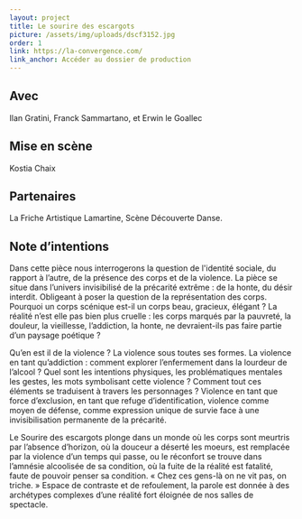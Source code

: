 ```yaml
---
layout: project
title: Le sourire des escargots
picture: /assets/img/uploads/dscf3152.jpg
order: 1
link: https://la-convergence.com/
link_anchor: Accéder au dossier de production
---
```


## Avec

Ilan Gratini, Franck Sammartano, et Erwin le Goallec

## Mise en scène

Kostia Chaix

## Partenaires

La Friche Artistique Lamartine, Scène Découverte Danse.

## Note d’intentions

Dans cette pièce nous interrogerons la question de l'identité sociale, du rapport à l’autre, de la présence des
corps et de la violence. La pièce se situe dans l’univers invisibilisé de la précarité extrême : de la honte, du
désir interdit. Obligeant à poser la question de la représentation des corps. Pourquoi un corps scénique est-il
un corps beau, gracieux, élégant ? La réalité n’est elle pas bien plus cruelle : les corps marqués par la pauvreté,
la douleur, la vieillesse, l’addiction, la honte, ne devraient-ils pas faire partie d’un paysage poétique ?

Qu’en est il de la violence ? La violence sous toutes ses formes. La violence en tant qu’addiction : comment
explorer l’enfermement dans la lourdeur de l’alcool ? Quel sont les intentions physiques, les problématiques
mentales les gestes, les mots symbolisant cette violence ? Comment tout ces éléments se traduisent à travers les
personnages ? Violence en tant que force d’exclusion, en tant que refuge d’identification, violence comme moyen de
défense, comme expression unique de survie face à une invisibilisation permanente de la précarité.

Le Sourire des escargots plonge dans un monde où les corps sont meurtris par l’absence d’horizon, où la douceur a
déserté les moeurs, est remplacée par la violence d’un temps qui passe, ou le réconfort se trouve dans l’amnésie
alcoolisée de sa condition, où la fuite de la réalité est fatalité, faute de pouvoir penser sa condition.
« Chez ces gens-là on ne vit pas, on triche. » Espace de contraste et de refoulement, la parole est donnée à des
archétypes complexes d’une réalité fort éloignée de nos salles de spectacle.

